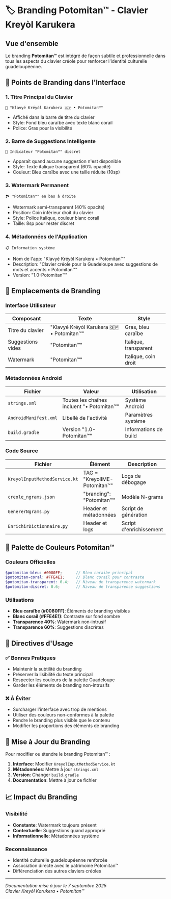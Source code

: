 # 🏷️ Branding Potomitan™ - Clavier Kreyòl Karukera

## Vue d'ensemble

Le branding **Potomitan™** est intégré de façon subtile et professionnelle dans tous les aspects du clavier créole pour renforcer l'identité culturelle guadeloupéenne.

## 🎯 Points de Branding dans l'Interface

### 1. Titre Principal du Clavier
```
📱 "Klavyé Kréyòl Karukera 🇬🇵 • Potomitan™"
```
- Affiché dans la barre de titre du clavier
- Style: Fond bleu caraïbe avec texte blanc corail
- Police: Gras pour la visibilité

### 2. Barre de Suggestions Intelligente
```
💭 Indicateur "Potomitan™" discret
```
- Apparaît quand aucune suggestion n'est disponible
- Style: Texte italique transparent (60% opacité)
- Couleur: Bleu caraïbe avec une taille réduite (10sp)

### 3. Watermark Permanent
```
🏞️ "Potomitan™" en bas à droite
```
- Watermark semi-transparent (40% opacité)
- Position: Coin inférieur droit du clavier
- Style: Police italique, couleur blanc corail
- Taille: 8sp pour rester discret

### 4. Métadonnées de l'Application
```
📋 Information système
```
- Nom de l'app: "Klavyé Kréyòl Karukera • Potomitan™"
- Description: "Clavier créole pour la Guadeloupe avec suggestions de mots et accents • Potomitan™"
- Version: "1.0-Potomitan™"

## 📱 Emplacements de Branding

### Interface Utilisateur
| Composant | Texte | Style |
|-----------|--------|-------|
| Titre du clavier | "Klavyé Kréyòl Karukera 🇬🇵 • Potomitan™" | Gras, bleu caraïbe |
| Suggestions vides | "Potomitan™" | Italique, transparent |
| Watermark | "Potomitan™" | Italique, coin droit |

### Métadonnées Android
| Fichier | Valeur | Utilisation |
|---------|---------|-------------|
| `strings.xml` | Toutes les chaînes incluent "• Potomitan™" | Système Android |
| `AndroidManifest.xml` | Libellé de l'activité | Paramètres système |
| `build.gradle` | Version "1.0-Potomitan™" | Informations de build |

### Code Source
| Fichier | Élément | Description |
|---------|---------|-------------|
| `KreyolInputMethodService.kt` | TAG = "KreyolIME-Potomitan™" | Logs de débogage |
| `creole_ngrams.json` | "branding": "Potomitan™" | Modèle N-grams |
| `GenererNgrams.py` | Header et métadonnées | Script de génération |
| `EnrichirDictionnaire.py` | Header et logs | Script d'enrichissement |

## 🎨 Palette de Couleurs Potomitan™

### Couleurs Officielles
```scss
$potomitan-bleu: #0080FF;      // Bleu caraïbe principal
$potomitan-coral: #FFE4E1;     // Blanc corail pour contraste
$potomitan-transparent: 0.4;   // Niveau de transparence watermark
$potomitan-discret: 0.6;       // Niveau de transparence suggestions
```

### Utilisations
- **Bleu caraïbe (#0080FF)**: Éléments de branding visibles
- **Blanc corail (#FFE4E1)**: Contraste sur fond sombre
- **Transparence 40%**: Watermark non-intrusif
- **Transparence 60%**: Suggestions discrètes

## 📝 Directives d'Usage

### ✅ Bonnes Pratiques
- Maintenir la subtilité du branding
- Préserver la lisibilité du texte principal
- Respecter les couleurs de la palette Guadeloupe
- Garder les éléments de branding non-intrusifs

### ❌ À Éviter
- Surcharger l'interface avec trop de mentions
- Utiliser des couleurs non-conformes à la palette
- Rendre le branding plus visible que le contenu
- Modifier les proportions des éléments de branding

## 🔄 Mise à Jour du Branding

Pour modifier ou étendre le branding Potomitan™ :

1. **Interface**: Modifier `KreyolInputMethodService.kt`
2. **Métadonnées**: Mettre à jour `strings.xml`
3. **Version**: Changer `build.gradle`
4. **Documentation**: Mettre à jour ce fichier

## 📈 Impact du Branding

### Visibilité
- **Constante**: Watermark toujours présent
- **Contextuelle**: Suggestions quand approprié  
- **Informationnelle**: Métadonnées système

### Reconnaissance
- Identité culturelle guadeloupéenne renforcée
- Association directe avec le patrimoine Potomitan™
- Différenciation des autres claviers créoles

---

*Documentation mise à jour le 7 septembre 2025*  
*Clavier Kreyòl Karukera • Potomitan™*
